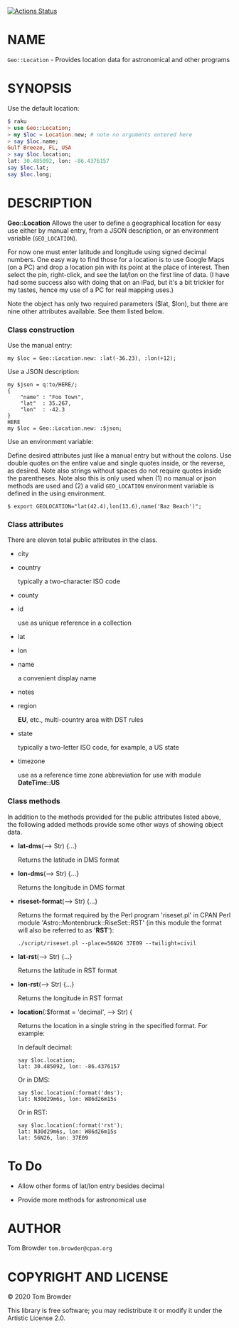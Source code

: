 [![Actions Status](https://github.com/tbrowder/Geo-Location/workflows/test/badge.svg)](https://github.com/tbrowder/Geo-Location/actions)

NAME
====

`Geo::Location` - Provides location data for astronomical and other programs

SYNOPSIS
========

Use the default location:

```raku
$ raku
> use Geo::Location;
> my $loc = Location.new; # note no arguments entered here
> say $loc.name;
Gulf Breeze, FL, USA
> say $loc.location;
lat: 30.485092, lon: -86.4376157
say $loc.lat;
say $loc.long;
```

DESCRIPTION
===========

**Geo::Location** Allows the user to define a geographical location for easy use either by manual entry, from a JSON description, or an environment variable (`GEO_LOCATION`).

For now one must enter latitude and longitude using signed decimal numbers. One easy way to find those for a location is to use Google Maps (on a PC) and drop a location pin with its point at the place of interest. Then select the pin, right-click, and see the lat/lon on the first line of data. (I have had some success also with doing that on an iPad, but it's a bit trickier for my tastes, hence my use of a PC for real mapping uses.)

Note the object has only two required parameters ($lat, $lon), but there are nine other attributes available. See them listed below.

### Class construction

Use the manual entry:

    my $loc = Geo::Location.new: :lat(-36.23), :lon(+12);

Use a JSON description:

    my $json = q:to/HERE/;
    {
        "name" : "Foo Town",
        "lat"  : 35.267,
        "lon"  : -42.3
    }
    HERE
    my $loc = Geo::Location.new: :$json;

Use an environment variable:

Define desired attributes just like a manual entry but without the colons. Use double quotes on the entire value and single quotes inside, or the reverse, as desired. Note also strings without spaces do not require quotes inside the parentheses. Note also this is only used when (1) no manual or json methods are used and (2) a valid `GEO_LOCATION` environment variable is defined in the using environment.

    $ export GEOLOCATION="lat(42.4),lon(13.6),name('Baz Beach')";

### Class attributes

There are eleven total public attributes in the class.

  * city

  * country 

    typically a two-character ISO code

  * county

  * id 

    use as unique reference in a collection

  * lat

  * lon

  * name 

    a convenient display name

  * notes

  * region 

    **EU**, etc., multi-country area with DST rules

  * state 

    typically a two-letter ISO code, for example, a US state

  * timezone 

    use as a reference time zone abbreviation for use with module **DateTime::US**

### Class methods

In addition to the methods provided for the public attributes listed above, the following added methods provide some other ways of showing object data.

  * **lat-dms**(--> Str) {...}

    Returns the latitude in DMS format

  * **lon-dms**(--> Str) {...}

    Returns the longitude in DMS format

  * **riseset-format**(--> Str) {...}

    Returns the format required by the Perl program 'riseset.pl' in CPAN Perl module 'Astro::Montenbruck::RiseSet::RST' (in this module the format will also be referred to as '**RST**'):

        ./script/riseset.pl --place=56N26 37E09 --twilight=civil

  * **lat-rst**(--> Str) {...}

    Returns the latitude in RST format

  * **lon-rst**(--> Str) {...}

    Returns the longitude in RST format

  * **location**(:$format = 'decimal', --> Str) {

    Returns the location in a single string in the specified format. For example:

    In default decimal:

        say $loc.location;
        lat: 30.485092, lon: -86.4376157

    Or in DMS:

        say $loc.location(:format('dms');
        lat: N30d29m6s, lon: W86d26m15s

    Or in RST:

        say $loc.location(:format('rst');
        lat: N30d29m6s, lon: W86d26m15s
        lat: 56N26, lon: 37E09

To Do
=====

  * Allow other forms of lat/lon entry besides decimal

  * Provide more methods for astronomical use

AUTHOR
======

Tom Browder `tom.browder@cpan.org`

COPYRIGHT AND LICENSE
=====================

© 2020 Tom Browder

This library is free software; you may redistribute it or modify it under the Artistic License 2.0.

